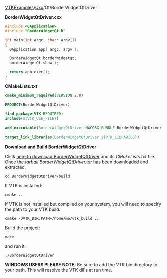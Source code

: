 [VTKExamples](/index/)/[Cxx](/Cxx)/Qt/BorderWidgetQtDriver

**BorderWidgetQtDriver.cxx**
```c++
#include <QApplication>
#include "BorderWidgetQt.h"

int main(int argc, char* argv[])
{
  QApplication app( argc, argv );

  BorderWidgetQt borderWidgetQt;
  borderWidgetQt.show();

  return app.exec();
}
```
**CMakeLists.txt**
```cmake
cmake_minimum_required(VERSION 2.8)
 
PROJECT(BorderWidgetQtDriver)
 
find_package(VTK REQUIRED)
include(${VTK_USE_FILE})
 
add_executable(BorderWidgetQtDriver MACOSX_BUNDLE BorderWidgetQtDriver.cxx)
 
target_link_libraries(BorderWidgetQtDriver ${VTK_LIBRARIES})
```

**Download and Build BorderWidgetQtDriver**

Click [here to download BorderWidgetQtDriver](https://github.com/lorensen/VTKWikiExamplesTarballs/raw/master/BorderWidgetQtDriver.tar) and its *CMakeLists.txt* file.
Once the *tarball BorderWidgetQtDriver.tar* has been downloaded and extracted,
```
cd BorderWidgetQtDriver/build 
```
If VTK is installed:
```
cmake ..
```
If VTK is not installed but compiled on your system, you will need to specify the path to your VTK build:
```
cmake -DVTK_DIR:PATH=/home/me/vtk_build ..
```
Build the project:
```
make
```
and run it:
```
./BorderWidgetQtDriver
```
**WINDOWS USERS PLEASE NOTE:** Be sure to add the VTK bin directory to your path. This will resolve the VTK dll's at run time.

